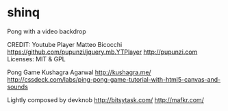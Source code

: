 shinq
=====

Pong with a video backdrop

CREDIT:
Youtube Player
	Matteo Bicocchi
		https://github.com/pupunzi/jquery.mb.YTPlayer
		http://pupunzi.com
	Licenses: MIT & GPL

Pong Game
	Kushagra Agarwal
		http://kushagra.me/ 
		http://cssdeck.com/labs/ping-pong-game-tutorial-with-html5-canvas-and-sounds

Lightly composed by
	devknob
		http://bitsytask.com/
		http://mafkr.com/
		

